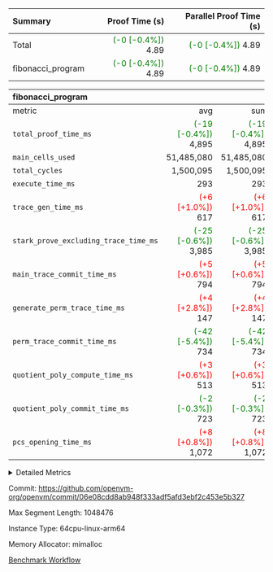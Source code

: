 | Summary | Proof Time (s) | Parallel Proof Time (s) |
|:---|---:|---:|
| Total | <span style='color: green'>(-0 [-0.4%])</span> 4.89 | <span style='color: green'>(-0 [-0.4%])</span> 4.89 |
| fibonacci_program | <span style='color: green'>(-0 [-0.4%])</span> 4.89 | <span style='color: green'>(-0 [-0.4%])</span> 4.89 |


| fibonacci_program |||||
|:---|---:|---:|---:|---:|
|metric|avg|sum|max|min|
| `total_proof_time_ms ` | <span style='color: green'>(-19 [-0.4%])</span> 4,895 | <span style='color: green'>(-19 [-0.4%])</span> 4,895 | <span style='color: green'>(-19 [-0.4%])</span> 4,895 | <span style='color: green'>(-19 [-0.4%])</span> 4,895 |
| `main_cells_used     ` |  51,485,080 |  51,485,080 |  51,485,080 |  51,485,080 |
| `total_cycles        ` |  1,500,095 |  1,500,095 |  1,500,095 |  1,500,095 |
| `execute_time_ms     ` |  293 |  293 |  293 |  293 |
| `trace_gen_time_ms   ` | <span style='color: red'>(+6 [+1.0%])</span> 617 | <span style='color: red'>(+6 [+1.0%])</span> 617 | <span style='color: red'>(+6 [+1.0%])</span> 617 | <span style='color: red'>(+6 [+1.0%])</span> 617 |
| `stark_prove_excluding_trace_time_ms` | <span style='color: green'>(-25 [-0.6%])</span> 3,985 | <span style='color: green'>(-25 [-0.6%])</span> 3,985 | <span style='color: green'>(-25 [-0.6%])</span> 3,985 | <span style='color: green'>(-25 [-0.6%])</span> 3,985 |
| `main_trace_commit_time_ms` | <span style='color: red'>(+5 [+0.6%])</span> 794 | <span style='color: red'>(+5 [+0.6%])</span> 794 | <span style='color: red'>(+5 [+0.6%])</span> 794 | <span style='color: red'>(+5 [+0.6%])</span> 794 |
| `generate_perm_trace_time_ms` | <span style='color: red'>(+4 [+2.8%])</span> 147 | <span style='color: red'>(+4 [+2.8%])</span> 147 | <span style='color: red'>(+4 [+2.8%])</span> 147 | <span style='color: red'>(+4 [+2.8%])</span> 147 |
| `perm_trace_commit_time_ms` | <span style='color: green'>(-42 [-5.4%])</span> 734 | <span style='color: green'>(-42 [-5.4%])</span> 734 | <span style='color: green'>(-42 [-5.4%])</span> 734 | <span style='color: green'>(-42 [-5.4%])</span> 734 |
| `quotient_poly_compute_time_ms` | <span style='color: red'>(+3 [+0.6%])</span> 513 | <span style='color: red'>(+3 [+0.6%])</span> 513 | <span style='color: red'>(+3 [+0.6%])</span> 513 | <span style='color: red'>(+3 [+0.6%])</span> 513 |
| `quotient_poly_commit_time_ms` | <span style='color: green'>(-2 [-0.3%])</span> 723 | <span style='color: green'>(-2 [-0.3%])</span> 723 | <span style='color: green'>(-2 [-0.3%])</span> 723 | <span style='color: green'>(-2 [-0.3%])</span> 723 |
| `pcs_opening_time_ms ` | <span style='color: red'>(+8 [+0.8%])</span> 1,072 | <span style='color: red'>(+8 [+0.8%])</span> 1,072 | <span style='color: red'>(+8 [+0.8%])</span> 1,072 | <span style='color: red'>(+8 [+0.8%])</span> 1,072 |



<details>
<summary>Detailed Metrics</summary>

| group | num_segments | keygen_time_ms | commit_exe_time_ms |
| --- | --- | --- | --- |
| fibonacci_program | 1 | 400 | 6 | 

| group | air_name | quotient_deg | interactions | constraints |
| --- | --- | --- | --- | --- |
| fibonacci_program | AccessAdapterAir<16> | 4 | 5 | 11 | 
| fibonacci_program | AccessAdapterAir<2> | 4 | 5 | 11 | 
| fibonacci_program | AccessAdapterAir<32> | 4 | 5 | 11 | 
| fibonacci_program | AccessAdapterAir<4> | 4 | 5 | 11 | 
| fibonacci_program | AccessAdapterAir<64> | 4 | 5 | 11 | 
| fibonacci_program | AccessAdapterAir<8> | 4 | 5 | 11 | 
| fibonacci_program | BitwiseOperationLookupAir<8> | 2 | 2 | 4 | 
| fibonacci_program | MemoryMerkleAir<8> | 4 | 4 | 38 | 
| fibonacci_program | PersistentBoundaryAir<8> | 4 | 3 | 5 | 
| fibonacci_program | PhantomAir | 4 | 3 | 4 | 
| fibonacci_program | Poseidon2PeripheryAir<BabyBearParameters>, 1> | 2 | 1 | 286 | 
| fibonacci_program | ProgramAir | 1 | 1 | 4 | 
| fibonacci_program | RangeTupleCheckerAir<2> | 1 | 1 | 4 | 
| fibonacci_program | Rv32HintStoreAir | 4 | 19 | 21 | 
| fibonacci_program | VariableRangeCheckerAir | 1 | 1 | 4 | 
| fibonacci_program | VmAirWrapper<Rv32BaseAluAdapterAir, BaseAluCoreAir<4, 8> | 4 | 19 | 30 | 
| fibonacci_program | VmAirWrapper<Rv32BaseAluAdapterAir, LessThanCoreAir<4, 8> | 4 | 17 | 35 | 
| fibonacci_program | VmAirWrapper<Rv32BaseAluAdapterAir, ShiftCoreAir<4, 8> | 4 | 23 | 84 | 
| fibonacci_program | VmAirWrapper<Rv32BranchAdapterAir, BranchEqualCoreAir<4> | 4 | 11 | 17 | 
| fibonacci_program | VmAirWrapper<Rv32BranchAdapterAir, BranchLessThanCoreAir<4, 8> | 4 | 13 | 32 | 
| fibonacci_program | VmAirWrapper<Rv32CondRdWriteAdapterAir, Rv32JalLuiCoreAir> | 4 | 10 | 15 | 
| fibonacci_program | VmAirWrapper<Rv32JalrAdapterAir, Rv32JalrCoreAir> | 4 | 16 | 16 | 
| fibonacci_program | VmAirWrapper<Rv32LoadStoreAdapterAir, LoadSignExtendCoreAir<4, 8> | 4 | 18 | 21 | 
| fibonacci_program | VmAirWrapper<Rv32LoadStoreAdapterAir, LoadStoreCoreAir<4> | 4 | 17 | 27 | 
| fibonacci_program | VmAirWrapper<Rv32MultAdapterAir, DivRemCoreAir<4, 8> | 4 | 25 | 72 | 
| fibonacci_program | VmAirWrapper<Rv32MultAdapterAir, MulHCoreAir<4, 8> | 4 | 24 | 23 | 
| fibonacci_program | VmAirWrapper<Rv32MultAdapterAir, MultiplicationCoreAir<4, 8> | 4 | 19 | 13 | 
| fibonacci_program | VmAirWrapper<Rv32RdWriteAdapterAir, Rv32AuipcCoreAir> | 4 | 11 | 12 | 
| fibonacci_program | VmConnectorAir | 4 | 3 | 8 | 

| group | air_name | segment | rows | prep_cols | perm_cols | main_cols | cells |
| --- | --- | --- | --- | --- | --- | --- | --- |
| fibonacci_program | AccessAdapterAir<8> | 0 | 32 |  | 12 | 17 | 928 | 
| fibonacci_program | BitwiseOperationLookupAir<8> | 0 | 65,536 | 3 | 8 | 2 | 655,360 | 
| fibonacci_program | MemoryMerkleAir<8> | 0 | 256 |  | 12 | 32 | 11,264 | 
| fibonacci_program | PersistentBoundaryAir<8> | 0 | 32 |  | 8 | 20 | 896 | 
| fibonacci_program | PhantomAir | 0 | 2 |  | 8 | 6 | 28 | 
| fibonacci_program | Poseidon2PeripheryAir<BabyBearParameters>, 1> | 0 | 256 |  | 8 | 300 | 78,848 | 
| fibonacci_program | ProgramAir | 0 | 4,096 |  | 8 | 10 | 73,728 | 
| fibonacci_program | RangeTupleCheckerAir<2> | 0 | 524,288 | 2 | 8 | 1 | 4,718,592 | 
| fibonacci_program | Rv32HintStoreAir | 0 | 4 |  | 24 | 32 | 224 | 
| fibonacci_program | VariableRangeCheckerAir | 0 | 262,144 | 2 | 8 | 1 | 2,359,296 | 
| fibonacci_program | VmAirWrapper<Rv32BaseAluAdapterAir, BaseAluCoreAir<4, 8> | 0 | 1,048,576 |  | 28 | 36 | 67,108,864 | 
| fibonacci_program | VmAirWrapper<Rv32BaseAluAdapterAir, LessThanCoreAir<4, 8> | 0 | 524,288 |  | 24 | 37 | 31,981,568 | 
| fibonacci_program | VmAirWrapper<Rv32BranchAdapterAir, BranchEqualCoreAir<4> | 0 | 262,144 |  | 16 | 26 | 11,010,048 | 
| fibonacci_program | VmAirWrapper<Rv32BranchAdapterAir, BranchLessThanCoreAir<4, 8> | 0 | 4 |  | 20 | 32 | 208 | 
| fibonacci_program | VmAirWrapper<Rv32CondRdWriteAdapterAir, Rv32JalLuiCoreAir> | 0 | 131,072 |  | 16 | 18 | 4,456,448 | 
| fibonacci_program | VmAirWrapper<Rv32JalrAdapterAir, Rv32JalrCoreAir> | 0 | 16 |  | 20 | 28 | 768 | 
| fibonacci_program | VmAirWrapper<Rv32LoadStoreAdapterAir, LoadStoreCoreAir<4> | 0 | 16 |  | 28 | 40 | 1,088 | 
| fibonacci_program | VmAirWrapper<Rv32RdWriteAdapterAir, Rv32AuipcCoreAir> | 0 | 8 |  | 16 | 21 | 296 | 
| fibonacci_program | VmConnectorAir | 0 | 2 | 1 | 8 | 4 | 24 | 

| group | segment | trace_gen_time_ms | total_proof_time_ms | total_cycles | total_cells | stark_prove_excluding_trace_time_ms | quotient_poly_compute_time_ms | quotient_poly_commit_time_ms | perm_trace_commit_time_ms | pcs_opening_time_ms | main_trace_commit_time_ms | main_cells_used | generate_perm_trace_time_ms | execute_time_ms |
| --- | --- | --- | --- | --- | --- | --- | --- | --- | --- | --- | --- | --- | --- | --- |
| fibonacci_program | 0 | 617 | 4,895 | 1,500,095 | 122,458,476 | 3,985 | 513 | 723 | 734 | 1,072 | 794 | 51,485,080 | 147 | 293 | 

</details>


Commit: https://github.com/openvm-org/openvm/commit/06e08cdd8ab948f333adf5afd3ebf2c453e5b327

Max Segment Length: 1048476

Instance Type: 64cpu-linux-arm64

Memory Allocator: mimalloc

[Benchmark Workflow](https://github.com/openvm-org/openvm/actions/runs/13417808750)
